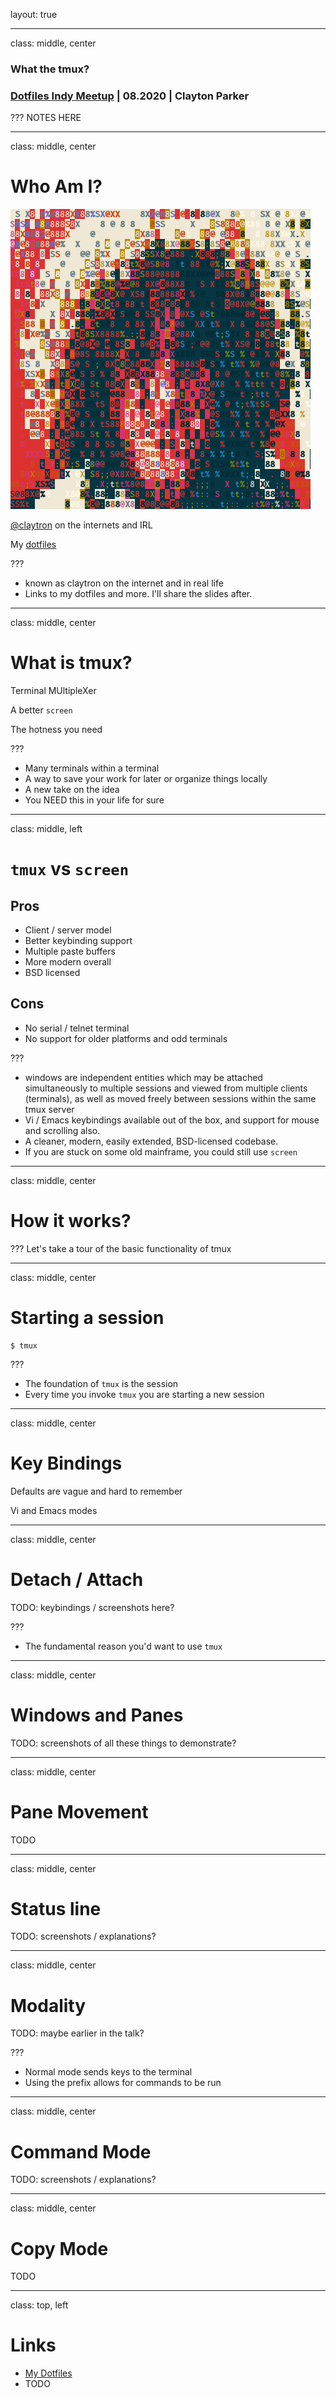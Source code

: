layout: true

---
class: middle, center

### What the tmux?
### [Dotfiles Indy Meetup][dotfiles-indy] | 08.2020 | Clayton Parker

???
NOTES HERE

---
class: middle, center

# Who Am I?

![:scale 40%](images/claytron.png)

[@claytron][twitter-claytron] on the internets and IRL

My [dotfiles][dotfiles-claytron]

???
- known as claytron on the internet and in real life
- Links to my dotfiles and more. I'll share the slides after.

---
class: middle, center

# What is tmux?

Terminal MUltipleXer

A better `screen`

The hotness you need

???
- Many terminals within a terminal
- A way to save your work for later or organize things locally
- A new take on the idea
- You NEED this in your life for sure

---
class: middle, left

# `tmux` vs `screen`

## Pros

- Client / server model
- Better keybinding support
- Multiple paste buffers
- More modern overall
- BSD licensed

## Cons

- No serial / telnet terminal
- No support for older platforms and odd terminals

???
- windows are independent entities which may be attached simultaneously to multiple sessions and viewed from multiple clients (terminals), as well as moved freely between sessions within the same tmux server
- Vi / Emacs keybindings available out of the box, and support for mouse and scrolling also.
- A cleaner, modern, easily extended, BSD-licensed codebase.
- If you are stuck on some old mainframe, you could still use `screen`

---
class: middle, center

# How it works?

???
Let's take a tour of the basic functionality of tmux

---
class: middle, center

# Starting a session

```
$ tmux
```

???
- The foundation of `tmux` is the session
- Every time you invoke `tmux` you are starting a new session

---
class: middle, center

# Key Bindings

Defaults are vague and hard to remember

Vi and Emacs modes

---
class: middle, center

# Detach / Attach

TODO: keybindings / screenshots here?

???
- The fundamental reason you'd want to use `tmux`

---
class: middle, center

# Windows and Panes

TODO: screenshots of all these things to demonstrate?

---
class: middle, center

# Pane Movement

TODO

---
class: middle, center

# Status line

TODO: screenshots / explanations?

---
class: middle, center

# Modality

TODO: maybe earlier in the talk?

???
- Normal mode sends keys to the terminal
- Using the prefix allows for commands to be run

---
class: middle, center

# Command Mode

TODO: screenshots / explanations?

---
class: middle, center

# Copy Mode

TODO

---
class: top, left

# Links

- [My Dotfiles][dotfiles-claytron]
- TODO

[/ Links ---------------------------------------------------------------- /]: #
[dotfiles-indy]: https://meetingplace.io/Dotfiles-Indy
[twitter-claytron]: https://twitter.com/claytron
[dotfiles-claytron]: https://github.com/claytron/dotfiles
[/ ---------------------------------------------------------------------- /]: #
